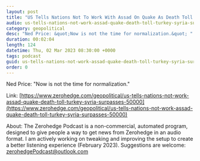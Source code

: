 ```yaml
---
layout: post
title: "US Tells Nations Not To Work With Assad On Quake As Death Toll In Turkey, Syria Surpasses 50,000"
audio: us-tells-nations-not-work-assad-quake-death-toll-turkey-syria-surpasses-50000-0
category: geopolitical
desc: "Ned Price: &quot;Now is not the time for normalization.&quot; "
duration: 00:02:04
length: 124
datetime: Thu, 02 Mar 2023 08:30:00 +0000
tags: podcast
guid: us-tells-nations-not-work-assad-quake-death-toll-turkey-syria-surpasses-50000-0
order: 0
---
```

Ned Price: &quot;Now is not the time for normalization.&quot; 

Link: [https://www.zerohedge.com/geopolitical/us-tells-nations-not-work-assad-quake-death-toll-turkey-syria-surpasses-50000](https://www.zerohedge.com/geopolitical/us-tells-nations-not-work-assad-quake-death-toll-turkey-syria-surpasses-50000)

About: The Zerohedge Podcast is a non-commercial, automated program, designed to give people a way to get news from Zerohedge in an audio format.  I am actively working on tweaking and improving the setup to create a better listening experience (February 2023).  Suggestions are welcome: [zerohedgePodcast@outlook.com](mailto:zerohedgePodcast@outlook.com)